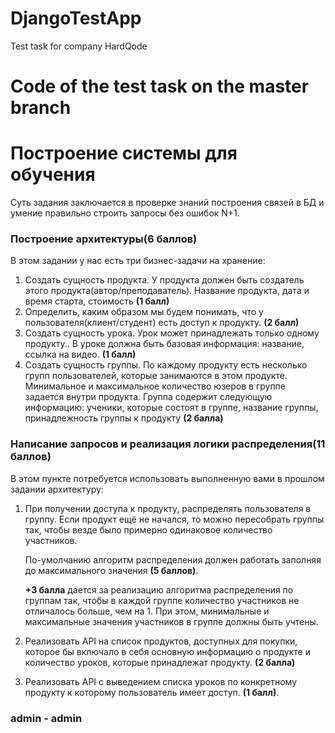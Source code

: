 # DjangoTestApp
Test task for company HardQode
# Code of the test task on the master branch

# Построение системы для обучения

Суть задания заключается в проверке знаний построения связей в БД и умение правильно строить запросы без ошибок N+1.

### **Построение архитектуры(6 баллов)**

В этом задании у нас есть три бизнес-задачи на хранение:

1. Создать сущность продукта. У продукта должен быть создатель этого продукта(автор/преподаватель). Название продукта, дата и время старта, стоимость **(1 балл)**
2. Определить, каким образом мы будем понимать, что у пользователя(клиент/студент) есть доступ к продукту. **(2 балл)**
3. Создать сущность урока. Урок может принадлежать только одному продукту.. В уроке должна быть базовая информация: название, ссылка на видео. **(1 балл)**
4. Создать сущность группы. По каждому продукту есть несколько групп пользователей, которые занимаются в этом продукте. Минимальное и максимальное количество юзеров в группе задается внутри продукта. Группа содержит следующую информацию: ученики, которые состоят в группе, название группы, принадлежность группы к продукту **(2 балла)**

### **Написание запросов и реализация логики распределения(11 баллов)**

В этом пункте потребуется использовать выполненную вами в прошлом задании архитектуру:

1. При получении доступа к продукту, распределять пользователя в группу. Если продукт ещё не начался, то можно пересобрать группы так, чтобы везде было примерно одинаковое количество участников.
    
    По-умолчанию алгоритм распределения должен работать заполняя до максимального значения **(5 баллов)**.
    
    **+3 балла** дается за реализацию алгоритма распределения по группам так, чтобы в каждой группе количество участников не отличалось больше, чем на 1. При этом, минимальные и максимальные значения участников в группе должны быть учтены.
    
2. Реализовать API на список продуктов, доступных для покупки, которое бы включало в себя основную информацию о продукте и количество уроков, которые принадлежат продукту. **(2 балла)**
3. Реализовать API с выведением списка уроков по конкретному продукту к которому пользователь имеет доступ. **(1 балл)**.

### admin - admin
